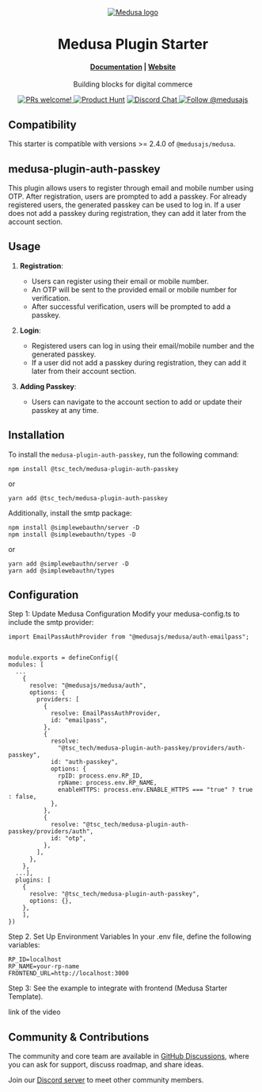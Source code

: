<p align="center">
  <a href="https://www.medusajs.com">
  <picture>
    <source media="(prefers-color-scheme: dark)" srcset="https://user-images.githubusercontent.com/59018053/229103275-b5e482bb-4601-46e6-8142-244f531cebdb.svg">
    <source media="(prefers-color-scheme: light)" srcset="https://user-images.githubusercontent.com/59018053/229103726-e5b529a3-9b3f-4970-8a1f-c6af37f087bf.svg">
    <img alt="Medusa logo" src="https://user-images.githubusercontent.com/59018053/229103726-e5b529a3-9b3f-4970-8a1f-c6af37f087bf.svg">
    </picture>
  </a>
</p>
<h1 align="center">
  Medusa Plugin Starter
</h1>

<h4 align="center">
  <a href="https://docs.medusajs.com">Documentation</a> |
  <a href="https://www.medusajs.com">Website</a>
</h4>

<p align="center">
  Building blocks for digital commerce
</p>
<p align="center">
  <a href="https://github.com/medusajs/medusa/blob/master/CONTRIBUTING.md">
    <img src="https://img.shields.io/badge/PRs-welcome-brightgreen.svg?style=flat" alt="PRs welcome!" />
  </a>
    <a href="https://www.producthunt.com/posts/medusa"><img src="https://img.shields.io/badge/Product%20Hunt-%231%20Product%20of%20the%20Day-%23DA552E" alt="Product Hunt"></a>
  <a href="https://discord.gg/xpCwq3Kfn8">
    <img src="https://img.shields.io/badge/chat-on%20discord-7289DA.svg" alt="Discord Chat" />
  </a>
  <a href="https://twitter.com/intent/follow?screen_name=medusajs">
    <img src="https://img.shields.io/twitter/follow/medusajs.svg?label=Follow%20@medusajs" alt="Follow @medusajs" />
  </a>
</p>

## Compatibility

This starter is compatible with versions >= 2.4.0 of `@medusajs/medusa`. 

## medusa-plugin-auth-passkey

This plugin allows users to register through email and mobile number using OTP. After registration, users are prompted to add a passkey. For already registered users, the generated passkey can be used to log in. If a user does not add a passkey during registration, they can add it later from the account section.


## Usage

1. **Registration**:
   - Users can register using their email or mobile number.
   - An OTP will be sent to the provided email or mobile number for verification.
   - After successful verification, users will be prompted to add a passkey.

2. **Login**:
   - Registered users can log in using their email/mobile number and the generated passkey.
   - If a user did not add a passkey during registration, they can add it later from their account section.

3. **Adding Passkey**:
   - Users can navigate to the account section to add or update their passkey at any time.
   
   


## Installation

To install the `medusa-plugin-auth-passkey`, run the following command:

```
npm install @tsc_tech/medusa-plugin-auth-passkey
```
or
```
yarn add @tsc_tech/medusa-plugin-auth-passkey
```

Additionally, install the smtp package:


```
npm install @simplewebauthn/server -D
npm install @simplewebauthn/types -D
```
or

```
yarn add @simplewebauthn/server -D
yarn add @simplewebauthn/types
```

## Configuration

Step 1: Update Medusa Configuration Modify your medusa-config.ts to include the smtp provider:

```
import EmailPassAuthProvider from "@medusajs/medusa/auth-emailpass";


module.exports = defineConfig({
modules: [
  ...
    {
      resolve: "@medusajs/medusa/auth",
      options: {
        providers: [
          {
            resolve: EmailPassAuthProvider,
            id: "emailpass",
          },
          {
            resolve:
              "@tsc_tech/medusa-plugin-auth-passkey/providers/auth-passkey",
            id: "auth-passkey",
            options: {
              rpID: process.env.RP_ID,
              rpName: process.env.RP_NAME,
              enableHTTPS: process.env.ENABLE_HTTPS === "true" ? true : false,
            },
          },
          {
            resolve: "@tsc_tech/medusa-plugin-auth-passkey/providers/auth",
            id: "otp",
          },
        ],
      },
    },
  ...],
  plugins: [
    {
      resolve: "@tsc_tech/medusa-plugin-auth-passkey",
      options: {},
    },
    ],
})
```


Step 2. Set Up Environment Variables In your .env file, define the following variables:

```
RP_ID=localhost
RP_NAME=your-rp-name
FRONTEND_URL=http://localhost:3000
```


Step 3: See the example to integrate with frontend (Medusa Starter Template).

link of the video


## Community & Contributions

The community and core team are available in [GitHub Discussions](https://github.com/medusajs/medusa/discussions), where you can ask for support, discuss roadmap, and share ideas.

Join our [Discord server](https://discord.com/invite/medusajs) to meet other community members.